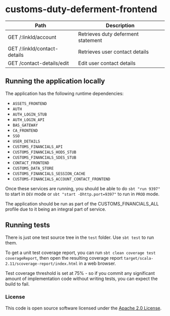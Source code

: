 
# customs-duty-deferment-frontend

| Path                                                                   | Description                                                                                       |
| ---------------------------------------------------------------------  | ------------------------------------------------------------------------------------------------- |
| GET  /:linkId/account                                                  | Retrieves duty deferment statement                                                                |                
| GET  /:linkId/contact-details                                          | Retrieves user contact details                                                                    |                
| GET  /contact-details/edit                                             | Edit user contact details                                                                         |                


## Running the application locally

The application has the following runtime dependencies:

* `ASSETS_FRONTEND`
* `AUTH`
* `AUTH_LOGIN_STUB`
* `AUTH_LOGIN_API`
* `BAS_GATEWAY`
* `CA_FRONTEND`
* `SSO`
* `USER_DETAILS`
* `CUSTOMS_FINANCIALS_API`
* `CUSTOMS_FINANCIALS_HODS_STUB`
* `CUSTOMS_FINANCIALS_SDES_STUB`
* `CONTACT_FRONTEND`
* `CUSTOMS_DATA_STORE`
* `CUSTOMS_FINANCIALS_SESSION_CACHE`
* `CUSTOMS-FINANCIALS_ACCOUNT_CONTACT_FRONTEND`

Once these services are running, you should be able to do `sbt "run 9397"` to start in `DEV` mode or
`sbt "start -Dhttp.port=9397"` to run in `PROD` mode.

The application should be run as part of the CUSTOMS_FINANCIALS_ALL profile due to it being an integral part of service.

## Running tests

There is just one test source tree in the `test` folder. Use `sbt test` to run them.

To get a unit test coverage report, you can run `sbt clean coverage test coverageReport`,
then open the resulting coverage report `target/scala-2.11/scoverage-report/index.html` in a web browser.

Test coverage threshold is set at 75% - so if you commit any significant amount of implementation code without writing tests, you can expect the build to fail.

### License

This code is open source software licensed under the [Apache 2.0 License]("http://www.apache.org/licenses/LICENSE-2.0.html").